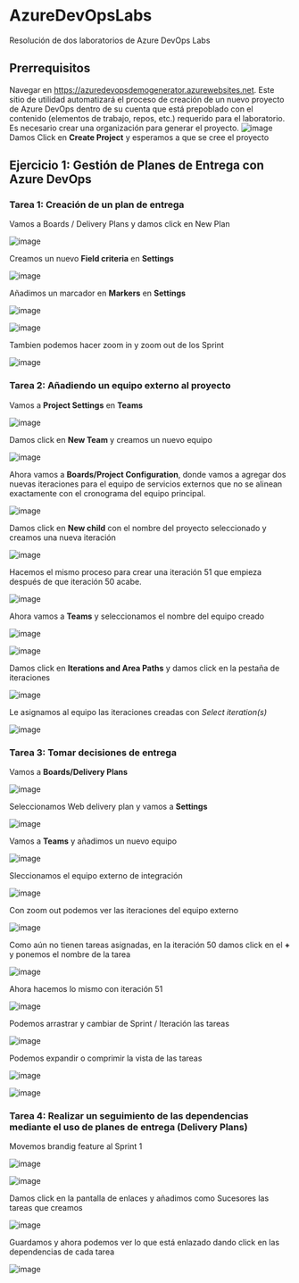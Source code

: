 # AzureDevOpsLabs
Resolución de dos laboratorios de Azure DevOps Labs

## Prerrequisitos
Navegar en https://azuredevopsdemogenerator.azurewebsites.net. Este sitio de utilidad automatizará el proceso de creación de un nuevo proyecto de Azure DevOps dentro de su cuenta que está prepoblado con el contenido (elementos de trabajo, repos, etc.) requerido para el laboratorio.
   Es necesario crear una organización para generar el proyecto.
   ![image](https://github.com/bricenojuliana/AzureDevOpsLabs/assets/124324787/1be958b4-5034-40fb-b7a5-09c64949a5ed)
   Damos Click en **Create Project** y esperamos a que se cree el proyecto


## Ejercicio 1: Gestión de Planes de Entrega con Azure DevOps
### Tarea 1: Creación de un plan de entrega

Vamos a Boards / Delivery Plans y damos click en New Plan
  
![image](https://github.com/bricenojuliana/AzureDevOpsLabs/assets/124324787/d30309b2-ddaf-4cb5-b806-f57d93095c84)

Creamos un nuevo **Field criteria** en **Settings**
  
![image](https://github.com/bricenojuliana/AzureDevOpsLabs/assets/124324787/8df19bf3-0553-47e4-8d81-5c45d0b4aed1)

Añadimos un marcador en **Markers** en **Settings**

![image](https://github.com/bricenojuliana/AzureDevOpsLabs/assets/124324787/c43e13c8-3625-43e6-aa54-9a5aa901564d)

![image](https://github.com/bricenojuliana/AzureDevOpsLabs/assets/124324787/ac14768f-8940-4a7a-ae77-beeb18092baa)

Tambien podemos hacer zoom in y zoom out de los Sprint

![image](https://github.com/bricenojuliana/AzureDevOpsLabs/assets/124324787/1c509d85-67f2-405d-b18b-d64f965d11c8)

### Tarea 2: Añadiendo un equipo externo al proyecto

Vamos a **Project Settings** en **Teams**

![image](https://github.com/bricenojuliana/AzureDevOpsLabs/assets/124324787/f12530f1-2379-45a0-a0a5-36b8a94f569b)

Damos click en **New  Team** y creamos un nuevo equipo

![image](https://github.com/bricenojuliana/AzureDevOpsLabs/assets/124324787/581009e6-7bfb-46b8-a927-1a06894f7586)

Ahora vamos a **Boards/Project Configuration**, donde vamos a agregar dos nuevas iteraciones para el equipo de servicios externos que no se alinean exactamente con el cronograma del equipo principal.

![image](https://github.com/bricenojuliana/AzureDevOpsLabs/assets/124324787/5878be97-19ed-4448-8f16-0bd17f9a170e)

Damos click en **New child** con el nombre del proyecto seleccionado y creamos una nueva iteración

![image](https://github.com/bricenojuliana/AzureDevOpsLabs/assets/124324787/37b1bca8-bc60-4a0b-ba58-2cb8fe749ce5)

Hacemos el mismo proceso para crear una iteración 51 que empieza después de que iteración 50 acabe.

![image](https://github.com/bricenojuliana/AzureDevOpsLabs/assets/124324787/9875fd98-bcee-48c6-92f0-8a41e2ae33eb)

Ahora vamos a **Teams** y seleccionamos el nombre del equipo creado

![image](https://github.com/bricenojuliana/AzureDevOpsLabs/assets/124324787/2eed81c3-1e07-44e8-b302-a62267ecf54b)

![image](https://github.com/bricenojuliana/AzureDevOpsLabs/assets/124324787/8bc9db43-177f-4fbe-8e43-e13bbdca8afd)

Damos click en **Iterations and Area Paths** y damos click en la pestaña de iteraciones

![image](https://github.com/bricenojuliana/AzureDevOpsLabs/assets/124324787/b5eea5ff-84a6-410f-b8cd-6817460d4a57)

Le asignamos al equipo las iteraciones creadas con *Select iteration(s)*

![image](https://github.com/bricenojuliana/AzureDevOpsLabs/assets/124324787/549f7246-7a38-44bc-8cdb-a61bf3d1b220)

### Tarea 3: Tomar decisiones de entrega

Vamos a **Boards/Delivery Plans**

![image](https://github.com/bricenojuliana/AzureDevOpsLabs/assets/124324787/1b2bc8b3-fd1c-4e62-9e08-e45b34ac9b5c)

Seleccionamos Web delivery plan y vamos a **Settings**

![image](https://github.com/bricenojuliana/AzureDevOpsLabs/assets/124324787/e09dd74e-39e3-47a5-b0e6-0dc9f7931c8a)

Vamos a **Teams** y añadimos un nuevo equipo

![image](https://github.com/bricenojuliana/AzureDevOpsLabs/assets/124324787/fc42a464-c6a3-4670-ba0a-290d67bb814e)

Sleccionamos el equipo externo de integración

![image](https://github.com/bricenojuliana/AzureDevOpsLabs/assets/124324787/c6ab1b9f-a692-422e-880f-e3e4565084bb)

Con zoom out podemos ver las iteraciones del equipo externo

![image](https://github.com/bricenojuliana/AzureDevOpsLabs/assets/124324787/8d6a499f-f14e-4bf7-9bab-e9b703111f35)

Como aún no tienen tareas asignadas, en la iteración 50 damos click en el **+** y ponemos el nombre de la tarea

![image](https://github.com/bricenojuliana/AzureDevOpsLabs/assets/124324787/e350741d-61b8-4e6d-9daf-bb899bf16b0c)

Ahora hacemos lo mismo con iteración 51

![image](https://github.com/bricenojuliana/AzureDevOpsLabs/assets/124324787/d11e21f3-2321-45e4-bf52-958acdf33fd0)

Podemos arrastrar y cambiar de Sprint / Iteración las tareas

![image](https://github.com/bricenojuliana/AzureDevOpsLabs/assets/124324787/46bb7a5d-5d1f-4136-9ba0-9e1c766ab5eb)

Podemos expandir o comprimir la vista de las tareas

![image](https://github.com/bricenojuliana/AzureDevOpsLabs/assets/124324787/200c0e96-2829-41f4-83ba-202013d71e86)

![image](https://github.com/bricenojuliana/AzureDevOpsLabs/assets/124324787/66c16a24-61ea-4d86-980f-ba66414d161d)

### Tarea 4: Realizar un seguimiento de las dependencias mediante el uso de planes de entrega (Delivery Plans)

Movemos brandig feature al Sprint 1

![image](https://github.com/bricenojuliana/AzureDevOpsLabs/assets/124324787/60da1fd7-a521-4333-916e-740ddee58bbe)

![image](https://github.com/bricenojuliana/AzureDevOpsLabs/assets/124324787/ffc6dab9-ad7b-4b23-8fa5-ee068ce1c4bc)

Damos click en la pantalla de enlaces y añadimos como Sucesores las tareas que creamos

![image](https://github.com/bricenojuliana/AzureDevOpsLabs/assets/124324787/8f09e943-f00e-437c-a32f-81f09b283e73)

Guardamos y ahora podemos ver lo que está enlazado dando click en las dependencias de cada tarea

![image](https://github.com/bricenojuliana/AzureDevOpsLabs/assets/124324787/dbc2d70d-9249-4bc2-963b-24f18c2644b6)
